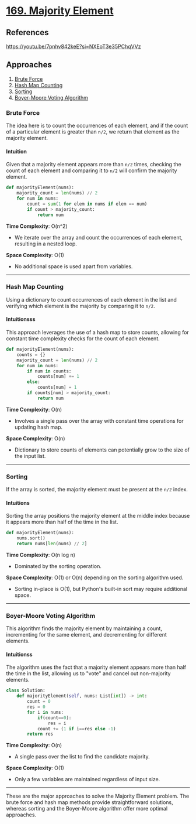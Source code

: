 # [169. Majority Element](https://leetcode.com/problems/majority-element/)

## References

<https://youtu.be/7pnhv842keE?si=NXEoT3e35PChqVVz>

## Approaches

1. [Brute Force](#brute-force)
2. [Hash Map Counting](#hash-map-counting)
3. [Sorting](#sorting)
4. [Boyer-Moore Voting Algorithm](#boyer-moore-voting-algorithm)

### Brute Force

The idea here is to count the occurrences of each element, and if the count of a particular element is greater than `n/2`, we return that element as the majority element.

#### Intuition

Given that a majority element appears more than `n/2` times, checking the count of each element and comparing it to `n/2` will confirm the majority element.

```python
def majorityElement(nums):
    majority_count = len(nums) // 2
    for num in nums:
        count = sum(1 for elem in nums if elem == num)
        if count > majority_count:
            return num
```

**Time Complexity**: O(n^2)

- We iterate over the array and count the occurrences of each element, resulting in a nested loop.

**Space Complexity**: O(1)

- No additional space is used apart from variables.

---

### Hash Map Counting

Using a dictionary to count occurrences of each element in the list and verifying which element is the majority by comparing it to `n/2`.

#### Intuitionsss

This approach leverages the use of a hash map to store counts, allowing for constant time complexity checks for the count of each element.

```python
def majorityElement(nums):
    counts = {}
    majority_count = len(nums) // 2
    for num in nums:
        if num in counts:
            counts[num] += 1
        else:
            counts[num] = 1
        if counts[num] > majority_count:
            return num
```

**Time Complexity**: O(n)

- Involves a single pass over the array with constant time operations for updating hash map.

**Space Complexity**: O(n)

- Dictionary to store counts of elements can potentially grow to the size of the input list.

---

### Sorting

If the array is sorted, the majority element must be present at the `n/2` index.

#### Intuitions

Sorting the array positions the majority element at the middle index because it appears more than half of the time in the list.

```python
def majorityElement(nums):
    nums.sort()
    return nums[len(nums) // 2]
```

**Time Complexity**: O(n log n)

- Dominated by the sorting operation.

**Space Complexity**: O(1) or O(n) depending on the sorting algorithm used.

- Sorting in-place is O(1), but Python's built-in sort may require additional space.

---

### Boyer-Moore Voting Algorithm

This algorithm finds the majority element by maintaining a count, incrementing for the same element, and decrementing for different elements.

#### Intuitionss

The algorithm uses the fact that a majority element appears more than half the time in the list, allowing us to "vote" and cancel out non-majority elements.

```python
class Solution:
    def majorityElement(self, nums: List[int]) -> int:
        count = 0
        res = 0
        for i in nums:
            if(count==0):
                res = i
            count += (1 if i==res else -1)
        return res
```

**Time Complexity**: O(n)

- A single pass over the list to find the candidate majority.

**Space Complexity**: O(1)

- Only a few variables are maintained regardless of input size.

---

These are the major approaches to solve the Majority Element problem. The brute force and hash map methods provide straightforward solutions, whereas sorting and the Boyer-Moore algorithm offer more optimal approaches.

